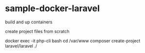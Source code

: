 # sample-docker-laravel

build and up containers

create project files from scratch

docker exec -it php-cli bash
cd /var/www
composer create-project laravel/laravel ./
